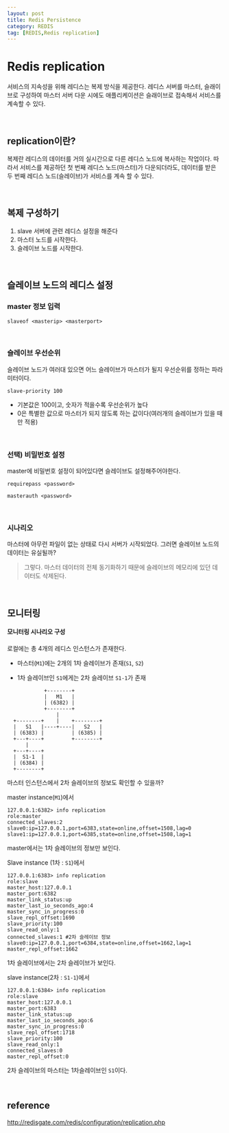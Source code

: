 ```yaml
---
layout: post
title: Redis Persistence
category: REDIS
tag: [REDIS,Redis replication]
---
```

# Redis replication
서비스의 지속성을 위해 레디스는 복제 방식을 제공한다. 
레디스 서버를 마스터, 슬래이브로 구성하여 마스터 서버 다운 시에도 애플리케이션은 슬래이브로 접속해서 서비스를 계속할 수 있다.

<br/>

## replication이란?
복제란 레디스의 데이터를 거의 실시간으로 다른 레디스 노드에 복사하는 작업이다.
따라서 서비스를 제공하던 첫 번째 레디스 노드(마스터)가 다운되더라도, 데이터를 받은 두 번째 레디스 노드(슬레이브)가 서비스를 계속 할 수 있다.

<br/>

## 복제 구성하기
1. slave 서버에 관련 레디스 설정을 해준다
2. 마스터 노드를 시작한다.
3. 슬레이브 노드를 시작한다.

<br/>

## 슬레이브 노드의 레디스 설정
### master 정보 입력
```
slaveof <masterip> <masterport>
```

<br/>

### 슬레이브 우선순위
슬레이브 노드가 여러대 있으면 어느 슬레이브가 마스터가 될지 우선순위를 정하는 파라미터이다.   

```
slave-priority 100
```
* 기본값은 100이고, 숫자가 적을수록 우선순위가 높다
* 0은 특별한 값으로 마스터가 되지 않도록 하는 값이다(여러개의 슬레이브가 있을 때만 적용)

<br/>


### 선택) 비밀번호 설정
master에 비밀번호 설정이 되어있다면 슬레이브도 설정해주어야한다.

```requirepass <password>```

```masterauth <password>```

<br/>

### 시나리오
마스터에 아무런 파일이 없는 상태로 다시 서버가 시작되었다.
그러면 슬레이브 노드의 데이터는 유실될까?

> 그렇다. 마스터 데이터의 전체 동기화하기 때문에 슬레이브의 메모리에 있던 데이터도 삭제된다.


<br/>



## 모니터링

#### 모니터링 시나리오 구성 ####

로컬에는 총 4개의 레디스 인스턴스가 존재한다.

* 마스터(`M1`)에는 2개의 1차 슬레이브가 존재(`S1`, `S2`)

* 1차 슬레이브인 `S1`에게는 2차 슬레이브 `S1-1`가 존재

```
            +--------+
            |   M1   |
            | (6382) |
            +--------+
                |
  +--------+    |    +--------+
  |   S1   |----+----|   S2   |
  | (6383) |         | (6385) |
  +---+----+         +--------+
      |         
  +---+----+       
  |  S1-1  |
  | (6384) |       
  +--------+       
```

마스터 인스턴스에서 2차 슬레이브의 정보도 확인할 수 있을까?



master instance(`M1`)에서

```
127.0.0.1:6382> info replication
role:master
connected_slaves:2 
slave0:ip=127.0.0.1,port=6383,state=online,offset=1508,lag=0 
slave1:ip=127.0.0.1,port=6385,state=online,offset=1508,lag=1
```

master에서는 1차 슬레이브의 정보만 보인다.



Slave instance (1차 : `S1`)에서

```
127.0.0.1:6383> info replication
role:slave
master_host:127.0.0.1 
master_port:6382
master_link_status:up
master_last_io_seconds_ago:4
master_sync_in_progress:0
slave_repl_offset:1690
slave_priority:100
slave_read_only:1
connected_slaves:1 #2차 슬레이브 정보
slave0:ip=127.0.0.1,port=6384,state=online,offset=1662,lag=1
master_repl_offset:1662
```

1차 슬레이브에서는 2차 슬레이브가 보인다.



slave instance(2차 : `S1-1`)에서

```
127.0.0.1:6384> info replication
role:slave 
master_host:127.0.0.1
master_port:6383
master_link_status:up
master_last_io_seconds_ago:6
master_sync_in_progress:0
slave_repl_offset:1718
slave_priority:100
slave_read_only:1
connected_slaves:0
master_repl_offset:0
```

2차 슬레이브의 마스터는 1차슬레이브인 `S1`이다.



<br/>


## reference
http://redisgate.com/redis/configuration/replication.php
